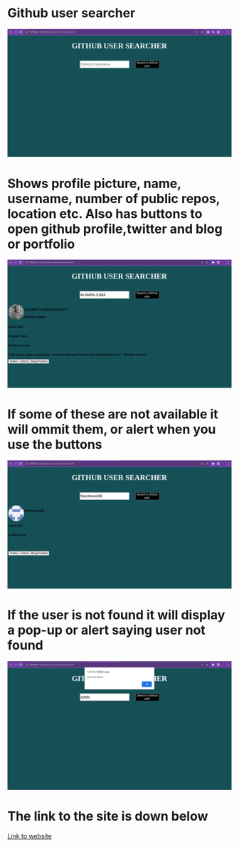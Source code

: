 # Github user searcher
![](scr/display-pictures/searcher1.png)

# Shows profile picture, name, username, number of public repos, location etc. Also has buttons to open github profile,twitter and blog or portfolio
![](scr/display-pictures/searcher2.png)

# If some of these are not available it will ommit them, or alert when you use the buttons
![](scr/display-pictures/searcher3.png)

# If the user is not found it will display a pop-up or alert saying user not found
![](scr/display-pictures/searcher4.png)

# The link to the site is down below
[Link to website](https://neoxenon66.github.io/github-user-searcher/)
